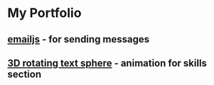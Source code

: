 # My Portfolio

## [emailjs](https://www.emailjs.com/) - for sending messages
## [3D rotating text sphere](https://github.com/Frank-Mayer/react-tag-cloud) - animation for skills section
